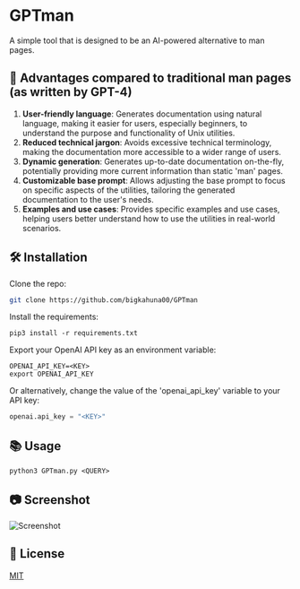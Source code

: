 # GPTman

A simple tool that is designed to be an AI-powered alternative to man pages.

## 🌟 Advantages compared to traditional man pages (as written by GPT-4)

1. **User-friendly language**: Generates documentation using natural language, making it easier for users, especially beginners, to understand the purpose and functionality of Unix utilities.
2. **Reduced technical jargon**: Avoids excessive technical terminology, making the documentation more accessible to a wider range of users.
3. **Dynamic generation**: Generates up-to-date documentation on-the-fly, potentially providing more current information than static 'man' pages.
4. **Customizable base prompt**: Allows adjusting the base prompt to focus on specific aspects of the utilities, tailoring the generated documentation to the user's needs.
5. **Examples and use cases**: Provides specific examples and use cases, helping users better understand how to use the utilities in real-world scenarios.

## 🛠️ Installation

Clone the repo:

```bash
git clone https://github.com/bigkahuna00/GPTman
```

Install the requirements:

```
pip3 install -r requirements.txt
```
Export your OpenAI API key as an environment variable:
```
OPENAI_API_KEY=<KEY>
export OPENAI_API_KEY
```
Or alternatively, change the value of the 'openai_api_key' variable to your API key:

```python
openai.api_key = "<KEY>"
```

## 📚 Usage

```
python3 GPTman.py <QUERY>
```

## 📷 Screenshot
![Screenshot](https://i.imgur.com/OwfT8vo.png)

## 📄 License
[MIT](https://github.com/bigkahuna00/GPTman/blob/main/LICENSE)
